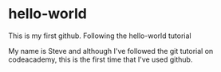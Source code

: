 # hello-world
This is my first github. Following the hello-world tutorial


My name is Steve and although I've followed the git tutorial on codeacademy, this is the first time that I've used github.
